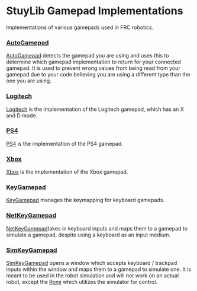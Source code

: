 # StuyLib Gamepad Implementations

Implementations of various gamepads used in FRC robotics. 

### [AutoGamepad](https://github.com/StuyPulse/StuyLib/blob/main/src/com/stuypulse/stuylib/input/gamepads/AutoGamepad.java)

[AutoGamepad](https://github.com/StuyPulse/StuyLib/blob/main/src/com/stuypulse/stuylib/input/gamepads/AutoGamepad.java) detects the gamepad you are using and uses this to determine which gamepad implementation to return for your connected gamepad. It is used to prevent wrong values from being read from your gamepad due to your code believing you are using a different type than the one you are using.

### [Logitech](https://github.com/StuyPulse/StuyLib/blob/main/src/com/stuypulse/stuylib/input/gamepads/AutoGamepad.java)

[Logitech](https://github.com/StuyPulse/StuyLib/blob/main/src/com/stuypulse/stuylib/input/gamepads/AutoGamepad.java) is the implementation of the Logitech gamepad, which has an X and D mode. 

### [PS4](https://github.com/StuyPulse/StuyLib/blob/main/src/com/stuypulse/stuylib/input/gamepads/AutoGamepad.java)

[PS4](https://github.com/StuyPulse/StuyLib/blob/main/src/com/stuypulse/stuylib/input/gamepads/AutoGamepad.java) is the implementation of the PS4 gamepad. 

### [Xbox](https://github.com/StuyPulse/StuyLib/blob/main/src/com/stuypulse/stuylib/input/gamepads/AutoGamepad.java)

[Xbox](https://github.com/StuyPulse/StuyLib/blob/main/src/com/stuypulse/stuylib/input/gamepads/AutoGamepad.java) is the implementation of the Xbox gamepad.

### [KeyGamepad](https://github.com/StuyPulse/StuyLib/blob/main/src/com/stuypulse/stuylib/input/gamepads/AutoGamepad.java)

[KeyGamepad](https://github.com/StuyPulse/StuyLib/blob/main/src/com/stuypulse/stuylib/input/gamepads/AutoGamepad.java) manages the keymapping for keyboard gamepads.

### [NetKeyGamepad](https://github.com/StuyPulse/StuyLib/blob/main/src/com/stuypulse/stuylib/input/gamepads/AutoGamepad.java)

[NetKeyGamepad](https://github.com/StuyPulse/StuyLib/blob/main/src/com/stuypulse/stuylib/input/gamepads/AutoGamepad.java)takes in keyboard inputs and maps them to a gamepad to simulate a gamepad, despite using a keyboard as an input medium.

### [SimKeyGamepad](https://github.com/StuyPulse/StuyLib/blob/main/src/com/stuypulse/stuylib/input/gamepads/AutoGamepad.java)

[SimKeyGamepad](https://github.com/StuyPulse/StuyLib/blob/main/src/com/stuypulse/stuylib/input/gamepads/AutoGamepad.java) opens a window which accepts keyboard / trackpad inputs within the window and maps them to a gamepad to simulate one. It is meant to be used in the robot simulation and will not work on an actual robot, except the [Romi](https://github.com/StuyPulse/StuyRomi) which utilizes the simulator for control.